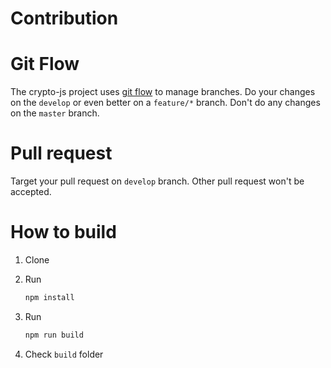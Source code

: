 # Contribution

# Git Flow

The crypto-js project uses [git flow](https://github.com/nvie/gitflow) to manage branches.
Do your changes on the `develop` or even better on a `feature/*` branch. Don't do any changes on the `master` branch.

# Pull request

Target your pull request on `develop` branch. Other pull request won't be accepted.

# How to build

1. Clone

2. Run

   ```sh
   npm install
   ```

3. Run

   ```sh
   npm run build
   ```

4. Check `build` folder
